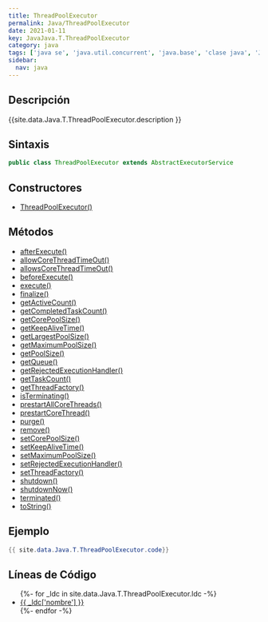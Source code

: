 ```yaml
---
title: ThreadPoolExecutor
permalink: Java/ThreadPoolExecutor
date: 2021-01-11
key: JavaJava.T.ThreadPoolExecutor
category: java
tags: ['java se', 'java.util.concurrent', 'java.base', 'clase java', 'Java 1.5']
sidebar: 
  nav: java
---
```


## Descripción
{{site.data.Java.T.ThreadPoolExecutor.description }}

## Sintaxis
~~~java
public class ThreadPoolExecutor extends AbstractExecutorService
~~~

## Constructores
* [ThreadPoolExecutor()](/Java/ThreadPoolExecutor/ThreadPoolExecutor/)

## Métodos
* [afterExecute()](/Java/ThreadPoolExecutor/afterExecute)
* [allowCoreThreadTimeOut()](/Java/ThreadPoolExecutor/allowCoreThreadTimeOut)
* [allowsCoreThreadTimeOut()](/Java/ThreadPoolExecutor/allowsCoreThreadTimeOut)
* [beforeExecute()](/Java/ThreadPoolExecutor/beforeExecute)
* [execute()](/Java/ThreadPoolExecutor/execute)
* [finalize()](/Java/ThreadPoolExecutor/finalize)
* [getActiveCount()](/Java/ThreadPoolExecutor/getActiveCount)
* [getCompletedTaskCount()](/Java/ThreadPoolExecutor/getCompletedTaskCount)
* [getCorePoolSize()](/Java/ThreadPoolExecutor/getCorePoolSize)
* [getKeepAliveTime()](/Java/ThreadPoolExecutor/getKeepAliveTime)
* [getLargestPoolSize()](/Java/ThreadPoolExecutor/getLargestPoolSize)
* [getMaximumPoolSize()](/Java/ThreadPoolExecutor/getMaximumPoolSize)
* [getPoolSize()](/Java/ThreadPoolExecutor/getPoolSize)
* [getQueue()](/Java/ThreadPoolExecutor/getQueue)
* [getRejectedExecutionHandler()](/Java/ThreadPoolExecutor/getRejectedExecutionHandler)
* [getTaskCount()](/Java/ThreadPoolExecutor/getTaskCount)
* [getThreadFactory()](/Java/ThreadPoolExecutor/getThreadFactory)
* [isTerminating()](/Java/ThreadPoolExecutor/isTerminating)
* [prestartAllCoreThreads()](/Java/ThreadPoolExecutor/prestartAllCoreThreads)
* [prestartCoreThread()](/Java/ThreadPoolExecutor/prestartCoreThread)
* [purge()](/Java/ThreadPoolExecutor/purge)
* [remove()](/Java/ThreadPoolExecutor/remove)
* [setCorePoolSize()](/Java/ThreadPoolExecutor/setCorePoolSize)
* [setKeepAliveTime()](/Java/ThreadPoolExecutor/setKeepAliveTime)
* [setMaximumPoolSize()](/Java/ThreadPoolExecutor/setMaximumPoolSize)
* [setRejectedExecutionHandler()](/Java/ThreadPoolExecutor/setRejectedExecutionHandler)
* [setThreadFactory()](/Java/ThreadPoolExecutor/setThreadFactory)
* [shutdown()](/Java/ThreadPoolExecutor/shutdown)
* [shutdownNow()](/Java/ThreadPoolExecutor/shutdownNow)
* [terminated()](/Java/ThreadPoolExecutor/terminated)
* [toString()](/Java/ThreadPoolExecutor/toString)

## Ejemplo
~~~java
{{ site.data.Java.T.ThreadPoolExecutor.code}}
~~~

## Líneas de Código
<ul>
{%- for _ldc in site.data.Java.T.ThreadPoolExecutor.ldc -%}
   <li>
       <a href="{{_ldc['url'] }}">{{ _ldc['nombre'] }}</a>
   </li>
{%- endfor -%}
</ul>
